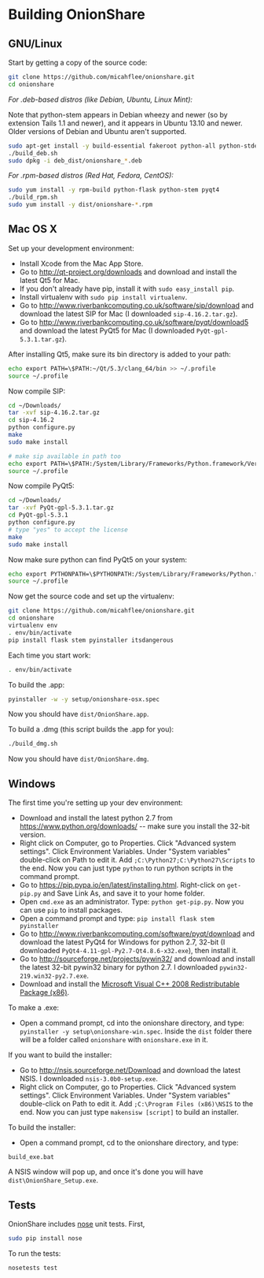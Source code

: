 # Building OnionShare

## GNU/Linux

Start by getting a copy of the source code:

```sh
git clone https://github.com/micahflee/onionshare.git
cd onionshare
```

*For .deb-based distros (like Debian, Ubuntu, Linux Mint):*

Note that python-stem appears in Debian wheezy and newer (so by extension Tails 1.1 and newer), and it appears in Ubuntu 13.10 and newer. Older versions of Debian and Ubuntu aren't supported.

```sh
sudo apt-get install -y build-essential fakeroot python-all python-stdeb python-flask python-stem python-qt4
./build_deb.sh
sudo dpkg -i deb_dist/onionshare_*.deb
```

*For .rpm-based distros (Red Hat, Fedora, CentOS):*

```sh
sudo yum install -y rpm-build python-flask python-stem pyqt4
./build_rpm.sh
sudo yum install -y dist/onionshare-*.rpm
```

## Mac OS X

Set up your development environment:

* Install Xcode from the Mac App Store.
* Go to http://qt-project.org/downloads and download and install the latest Qt5 for Mac.
* If you don't already have pip, install it with `sudo easy_install pip`.
* Install virtualenv with `sudo pip install virtualenv`.
* Go to http://www.riverbankcomputing.co.uk/software/sip/download and download the latest SIP for Mac (I downloaded `sip-4.16.2.tar.gz`).
* Go to http://www.riverbankcomputing.co.uk/software/pyqt/download5 and download the latest PyQt5 for Mac (I downloaded `PyQt-gpl-5.3.1.tar.gz`).

After installing Qt5, make sure its bin directory is added to your path:

```sh
echo export PATH=\$PATH:~/Qt/5.3/clang_64/bin >> ~/.profile
source ~/.profile
```

Now compile SIP:

```sh
cd ~/Downloads/
tar -xvf sip-4.16.2.tar.gz
cd sip-4.16.2
python configure.py
make
sudo make install

# make sip available in path too
echo export PATH=\$PATH:/System/Library/Frameworks/Python.framework/Versions/2.7/bin/ >> ~/.profile
source ~/.profile
```

Now compile PyQt5:

```sh
cd ~/Downloads/
tar -xvf PyQt-gpl-5.3.1.tar.gz
cd PyQt-gpl-5.3.1
python configure.py
# type "yes" to accept the license
make
sudo make install
```

Now make sure python can find PyQt5 on your system:
```sh
echo export PYTHONPATH=\$PYTHONPATH:/System/Library/Frameworks/Python.framework/Versions/2.7/lib/python2.7/site-packages >> ~/.profile
source ~/.profile
```

Now get the source code and set up the virtualenv:

```sh
git clone https://github.com/micahflee/onionshare.git
cd onionshare
virtualenv env
. env/bin/activate
pip install flask stem pyinstaller itsdangerous
```

Each time you start work:

```sh
. env/bin/activate
```

To build the .app:

```sh
pyinstaller -w -y setup/onionshare-osx.spec
```

Now you should have `dist/OnionShare.app`.

To build a .dmg (this script builds the .app for you):

```sh
./build_dmg.sh
```

Now you should have `dist/OnionShare.dmg`.

## Windows

The first time you're setting up your dev environment:

* Download and install the latest python 2.7 from https://www.python.org/downloads/ -- make sure you install the 32-bit version.
* Right click on Computer, go to Properties. Click "Advanced system settings". Click Environment Variables. Under "System variables" double-click on Path to edit it. Add `;C:\Python27;C:\Python27\Scripts` to the end. Now you can just type `python` to run python scripts in the command prompt.
* Go to https://pip.pypa.io/en/latest/installing.html. Right-click on `get-pip.py` and Save Link As, and save it to your home folder.
* Open `cmd.exe` as an administrator. Type: `python get-pip.py`. Now you can use `pip` to install packages.
* Open a command prompt and type: `pip install flask stem pyinstaller`
* Go to http://www.riverbankcomputing.com/software/pyqt/download and download the latest PyQt4 for Windows for python 2.7, 32-bit (I downloaded `PyQt4-4.11-gpl-Py2.7-Qt4.8.6-x32.exe`), then install it.
* Go to http://sourceforge.net/projects/pywin32/ and download and install the latest 32-bit pywin32 binary for python 2.7. I downloaded `pywin32-219.win32-py2.7.exe`.
* Download and install the [Microsoft Visual C++ 2008 Redistributable Package (x86)](http://www.microsoft.com/en-us/download/details.aspx?id=29).

To make a .exe:

* Open a command prompt, cd into the onionshare directory, and type: `pyinstaller -y setup\onionshare-win.spec`. Inside the `dist` folder there will be a folder called `onionshare` with `onionshare.exe` in it.

If you want to build the installer:

* Go to http://nsis.sourceforge.net/Download and download the latest NSIS. I downloaded `nsis-3.0b0-setup.exe`.
* Right click on Computer, go to Properties. Click "Advanced system settings". Click Environment Variables. Under "System variables" double-click on Path to edit it. Add `;C:\Program Files (x86)\NSIS` to the end. Now you can just type `makensisw [script]` to build an installer.

To build the installer:

* Open a command prompt, cd to the onionshare directory, and type:

`build_exe.bat`

A NSIS window will pop up, and once it's done you will have `dist\OnionShare_Setup.exe`.

## Tests

OnionShare includes [nose](https://nose.readthedocs.org/en/latest/) unit tests. First,

```sh
sudo pip install nose
```

To run the tests:

```sh
nosetests test
```
